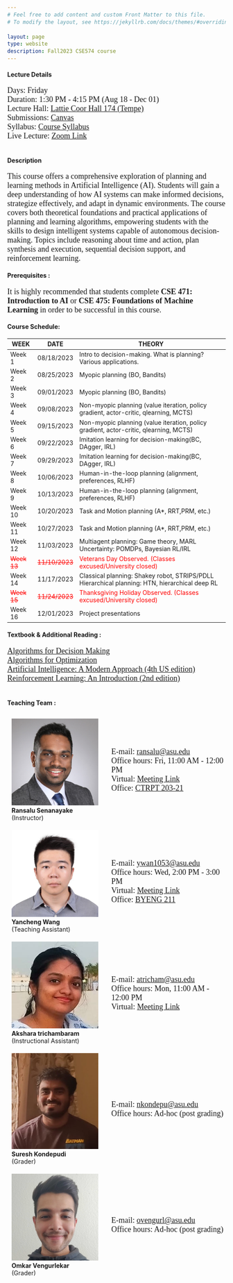 ```yaml
---
# Feel free to add content and custom Front Matter to this file.
# To modify the layout, see https://jekyllrb.com/docs/themes/#overriding-theme-defaults

layout: page
type: website
description: Fall2023 CSE574 course
---
```

#### Lecture Details 
<font size='4' face='Times New Roman'>Days: Friday<br>
Duration: 1:30 PM - 4:15 PM (Aug 18 - Dec 01)<br>
Lecture Hall: <a href='http://www.asu.edu/map/interactive/?psCode=COOR' target='_blank'>Lattie Coor Hall 174 (Tempe)</a><br>
Submissions: <a href='https://canvas.asu.edu/courses/155869' target='_blank'>Canvas</a>
  <br>
Syllabus: <a href='https://canvas.asu.edu/courses/155869/files/folder/Syllabus' target='_blank'>Course Syllabus</a> <br>
Live Lecture: <a href='https://asu.zoom.us/j/84935914427' target='_blank'>Zoom Link</a> <br>
 </font>
  <br>
#### Description
<font size='4' face='Times New Roman'>This course offers a comprehensive exploration of planning and learning methods in Artificial Intelligence (AI). Students will gain a deep understanding of how AI systems can make informed decisions, strategize effectively, and adapt in dynamic environments. The course covers both theoretical foundations and practical applications of planning and learning algorithms, empowering students with the skills to design intelligent systems capable of autonomous decision-making. Topics include reasoning about time and action, plan synthesis and execution, sequential decision support, and reinforcement learning. </font>
 <br>
#### Prerequisites : 
<font size='4' face='Times New Roman'>It is highly recommended that students complete <b>CSE 471: Introduction to AI </b> or <b>CSE 475: Foundations of Machine Learning </b> in order to be successful in this course. </font>
 <br>
#### Course Schedule: 

| WEEK     | DATE | THEORY   |
|----------|-----|--------------|
| Week 1  | 08/18/2023 | Intro to decision-making. What is planning? Various applications.                              |
| Week 2  | 08/25/2023 | Myopic planning (BO, Bandits)                                                                  |
| Week 3  | 09/01/2023 | Myopic planning (BO, Bandits)                                                                  |
| Week 4  | 09/08/2023 | Non-myopic planning (value iteration, policy gradient, actor-critic, qlearning, MCTS)          |
| Week 5  | 09/15/2023 | Non-myopic planning (value iteration, policy gradient, actor-critic, qlearning, MCTS)          |
| Week 6  | 09/22/2023 | Imitation learning for decision-making(BC, DAgger, IRL)                                        |
| Week 7  | 09/29/2023 | Imitation learning for decision-making(BC, DAgger, IRL)                                        |
| Week 8  | 10/06/2023 | Human-in-the-loop planning (alignment, preferences, RLHF)                                      |
| Week 9  | 10/13/2023 | Human-in-the-loop planning (alignment, preferences, RLHF)                                      |
| Week 10 | 10/20/2023 | Task and Motion planning (A*, RRT,PRM, etc.)                                                   |
| Week 11 | 10/27/2023 | Task and Motion planning (A*, RRT,PRM, etc.)                                                   |
| Week 12 | 11/03/2023 | Multiagent planning: Game theory, MARL Uncertainty: POMDPs, Bayesian RL/IRL                    |
| <span style="color:red; text-decoration:line-through;">Week 13</span> | <span style="color:red; text-decoration:line-through;">11/10/2023</span> |<span style="color:red;">Veterans Day Observed. (Classes excused/University closed)</span>                                          |
| Week 14 | 11/17/2023 | Classical planning: Shakey robot, STRIPS/PDLL Hierarchical planning: HTN, hierarchical deep RL |
| <span style="color:red; text-decoration:line-through;">Week 15</span> | <span style="color:red; text-decoration:line-through;">11/24/2023</span> |<span style="color:red;">Thanksgiving Holiday Observed. (Classes excused/University closed)</span>                                          |
| Week 16 | 12/01/2023 | Project presentations                                                                          |






#### Textbook & Additional Reading : 
<font size='4' face='Times New Roman'><a href='https://algorithmsbook.com/files/dm.pdf' target='_blank'>Algorithms for Decision Making </a><br>
<a href='https://algorithmsbook.com/optimization/files/optimization.pdf' target='_blank'>Algorithms for Optimization</a> <br>
<a href='https://aima.cs.berkeley.edu/' target='_blank'>Artificial Intelligence: A Modern Approach (4th US edition)</a> <br>
<a href='https://www.andrew.cmu.edu/course/10-703/textbook/BartoSutton.pdf' target='_blank'> Reinforcement Learning: An Introduction (2nd edition)</a><br>
</font>
<br>
#### Teaching Team : 
 <div style="display: flex; align-items: center;">
  <div style="flex: 1; padding-right: 20px;">
    <figure class="img-container">
      <img src="/images/prof.jpeg" alt="Ransalu">
      <figcaption><b>Ransalu Senanayake</b> <br>(Instructor)</figcaption>
    </figure>
  </div>
  <div style="flex: 2;">
    <font size='4' face='Times New Roman'>
      E-mail: <a href="mailto:ransalu@asu.edu">ransalu@asu.edu</a><br>
      Office hours: Fri, 11:00 AM - 12:00 PM <br>
      Virtual: <a href='https://asu.zoom.us/j/86531265486' target='_blank'>Meeting Link</a><br>
      Office: <a href='https://www.asu.edu/map/interactive/?psCode=CTRPT' target='_blank'>CTRPT 203-21</a><br>
    </font>
  </div>
</div>
 <div style="display: flex; align-items: center;">
  <div style="flex: 1; padding-right: 20px;">
    <figure class="img-container">
      <img src="images/yancheng.jpg" alt="Yancheng Wang">
      <figcaption><b>Yancheng Wang</b> <br>(Teaching Assistant)</figcaption>
    </figure>
  </div>
  <div style="flex: 2;">
    <font size='4' face='Times New Roman'>
      E-mail: <a href="mailto:ywan1053@asu.edu">ywan1053@asu.edu</a><br>
      Office hours: Wed, 2:00 PM - 3:00 PM <br>
      Virtual: <a href='https://asu.zoom.us/j/7737185236' target='_blank'>Meeting Link</a><br>
      Office: <a href='https://www.asu.edu/map/interactive/?psCode=BYENG' target='_blank'>BYENG 211</a><br>
    </font>
  </div>
</div>

 <div style="display: flex; align-items: center;">
  <div style="flex: 1; padding-right: 20px;">
    <figure class="img-container">
      <img src="images/akshara.jpeg" alt="Akshara">
      <figcaption><b>Akshara trichambaram</b> <br>(Instructional Assistant)</figcaption>
    </figure>
  </div>
  <div style="flex: 2;">
    <font size='4' face='Times New Roman'>
      E-mail: <a href="mailto:atricham@asu.edu">atricham@asu.edu</a><br>
      Office hours: Mon, 11:00 AM - 12:00 PM <br>
      Virtual: <a href='https://asu.zoom.us/j/83254800465' target='_blank'>Meeting Link</a><br>
    </font>
  </div>
</div>

 <div style="display: flex; align-items: center;">
  <div style="flex: 1; padding-right: 20px;">
    <figure class="img-container">
      <img src="images/suresh.jpeg" alt="suresh">
      <figcaption><b>Suresh Kondepudi</b> <br>(Grader)</figcaption>
    </figure>
  </div>
  <div style="flex: 2;">
    <font size='4' face='Times New Roman'>
      E-mail: <a href="mailto:nkondepu@asu.edu">nkondepu@asu.edu</a><br>
      Office hours: Ad-hoc (post grading)
    </font>
  </div>
</div>
 <div style="display: flex; align-items: center;">
  <div style="flex: 1; padding-right: 20px;">
    <figure class="img-container">
      <img src="images/omkar.jpg" alt="omkar">
      <figcaption><b>Omkar Vengurlekar</b> <br>(Grader)</figcaption>
    </figure>
  </div>
  <div style="flex: 2;">
    <font size='4' face='Times New Roman'>
      E-mail: <a href="mailto:ovengurl@asu.edu">ovengurl@asu.edu</a><br>
      Office hours: Ad-hoc (post grading)
    </font>
  </div>
</div>

<style>
/* Common image size */
.img-container {
  display: inline-block;
  width: 200px; /* Set the desired width of the image */
  height: auto; /* Allow the height to adjust proportionally */
  margin: 10px; /* Optional margin for spacing between images */
}
.img-container img {
  width: 100%;
  height: 100%;
}
</style>




